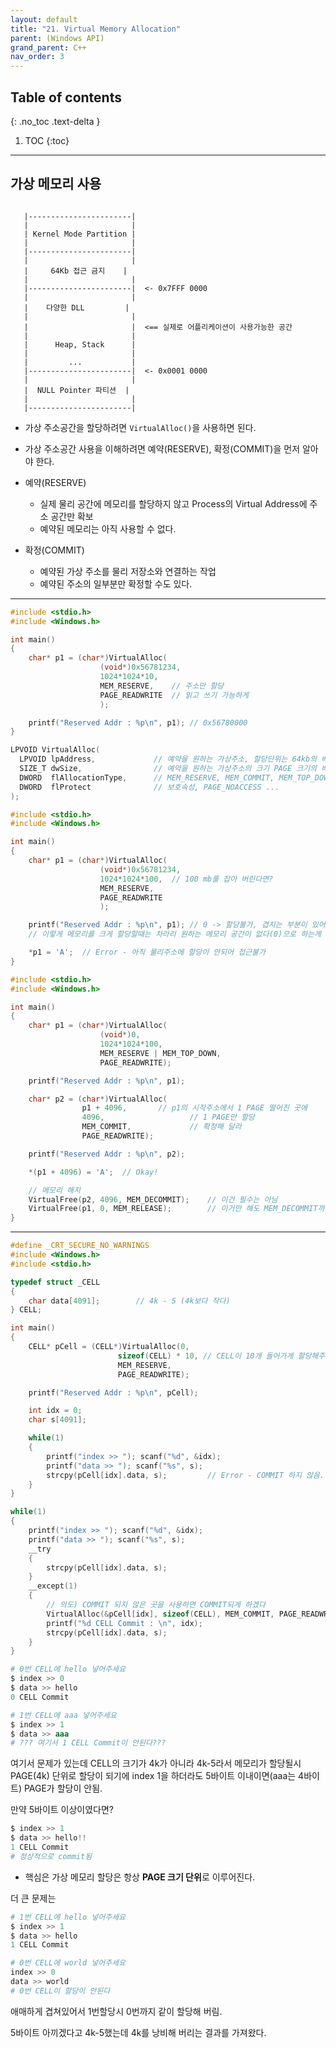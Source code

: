 ```yaml
---
layout: default
title: "21. Virtual Memory Allocation"
parent: (Windows API)
grand_parent: C++
nav_order: 3
---
```


## Table of contents
{: .no_toc .text-delta }

1. TOC
{:toc}

---

## 가상 메모리 사용

```

   |-----------------------|
   |                       |
   | Kernel Mode Partition |
   |                       |
   |-----------------------|
   |                       |
   |     64Kb 접근 금지    |
   |                       |
   |-----------------------|  <- 0x7FFF 0000
   |                       |
   |    다양한 DLL         |
   |                       |
   |                       |  <== 실제로 어플리케이션이 사용가능한 공간
   |                       |
   |      Heap, Stack      |
   |                       |
   |         ...           |
   |-----------------------|  <- 0x0001 0000
   |                       |
   |  NULL Pointer 파티션  |
   |                       |
   |-----------------------|

```

* 가상 주소공간을 할당하려면 `VirtualAlloc()`을 사용하면 된다.
* 가상 주소공간 사용을 이해하려면 예약(RESERVE), 확정(COMMIT)을 먼저 알아야 한다.

* 예약(RESERVE)
    * 실제 물리 공간에 메모리를 할당하지 않고 Process의 Virtual Address에 주소 공간만 확보
    * 예약된 메모리는 아직 사용할 수 없다.
* 확정(COMMIT)
    * 예약된 가상 주소를 물리 저장소와 연결하는 작업
    * 예약된 주소의 일부분만 확정할 수도 있다.

---

```cpp
#include <stdio.h>
#include <Windows.h>

int main()
{
    char* p1 = (char*)VirtualAlloc(
                    (void*)0x56781234,
                    1024*1024*10,
                    MEM_RESERVE,    // 주소만 할당
                    PAGE_READWRITE  // 읽고 쓰기 가능하게
                    );

    printf("Reserved Addr : %p\n", p1); // 0x56780000
}
```

```cpp
LPVOID VirtualAlloc(
  LPVOID lpAddress,             // 예약을 원하는 가상주소, 할당단위는 64kb의 배수
  SIZE_T dwSize,                // 예약을 원하는 가상주소의 크기 PAGE 크기의 배수
  DWORD  flAllocationType,      // MEM_RESERVE, MEM_COMMIT, MEM_TOP_DOWN(웬만하면 높은 주소부터 메모리를 할당해 달라)
  DWORD  flProtect              // 보호속성, PAGE_NOACCESS ...
);
```

```cpp
#include <stdio.h>
#include <Windows.h>

int main()
{
    char* p1 = (char*)VirtualAlloc(
                    (void*)0x56781234,
                    1024*1024*100,  // 100 mb를 잡아 버린다면?
                    MEM_RESERVE,    
                    PAGE_READWRITE  
                    );

    printf("Reserved Addr : %p\n", p1); // 0 -> 할당불가, 겹치는 부분이 있어서 그럼
    // 이렇게 메모리를 크게 할당할때는 차라리 원하는 메모리 공간이 없다(0)으로 하는게 나음.

    *p1 = 'A';  // Error - 아직 물리주소에 할당이 안되어 접근불가
}
```

```cpp
#include <stdio.h>
#include <Windows.h>

int main()
{
    char* p1 = (char*)VirtualAlloc(
                    (void*)0,
                    1024*1024*100,
                    MEM_RESERVE | MEM_TOP_DOWN,
                    PAGE_READWRITE);

    printf("Reserved Addr : %p\n", p1);

    char* p2 = (char*)VirtualAlloc(
                p1 + 4096,       // p1의 시작주소에서 1 PAGE 떨어진 곳에
                4096,                   // 1 PAGE만 할당
                MEM_COMMIT,             // 확정해 달라
                PAGE_READWRITE);

    printf("Reserved Addr : %p\n", p2);

    *(p1 + 4096) = 'A';  // Okay!

    // 메모리 해지
    VirtualFree(p2, 4096, MEM_DECOMMIT);    // 이건 필수는 아님
    VirtualFree(p1, 0, MEM_RELEASE);        // 이거만 해도 MEM_DECOMMIT까지 자동 호출됨.
}
```

---

```cpp
#define _CRT_SECURE_NO_WARNINGS
#include <Windows.h>
#include <stdio.h>

typedef struct _CELL
{
    char data[4091];        // 4k - 5 (4k보다 작다)
} CELL;

int main()
{
    CELL* pCell = (CELL*)VirtualAlloc(0, 
                        sizeof(CELL) * 10, // CELL이 10개 들어가게 할당해주세요
                        MEM_RESERVE, 
                        PAGE_READWRITE);

    printf("Reserved Addr : %p\n", pCell);

    int idx = 0;
    char s[4091];

    while(1)
    {
        printf("index >> "); scanf("%d", &idx);
        printf("data >> "); scanf("%s", s);
        strcpy(pCell[idx].data, s);         // Error - COMMIT 하지 않음.
    }
}
```

```cpp
while(1)
{
    printf("index >> "); scanf("%d", &idx);
    printf("data >> "); scanf("%s", s);
    __try
    {
        strcpy(pCell[idx].data, s);
    }
    __except(1)
    {
        // 의도) COMMIT 되지 않은 곳을 사용하면 COMMIT되게 하겠다
        VirtualAlloc(&pCell[idx], sizeof(CELL), MEM_COMMIT, PAGE_READWRITE);
        printf("%d CELL Commit : \n", idx);
        strcpy(pCell[idx].data, s);
    }
}
```

```s
# 0번 CELL에 hello 넣어주세요
$ index >> 0
$ data >> hello
0 CELL Commit

# 1번 CELL에 aaa 넣어주세요
$ index >> 1
$ data >> aaa
# ??? 여기서 1 CELL Commit이 안된다???
```

여기서 문제가 있는데 CELL의 크기가 4k가 아니라 4k-5라서 메모리가 할당될시 <br>
PAGE(4k) 단위로 할당이 되기에 index 1을 하더라도 5바이트 이내이면(aaa는 4바이트) PAGE가 할당이 안됨.

만약 5바이트 이상이였다면?

```s
$ index >> 1
$ data >> hello!!
1 CELL Commit
# 정상적으로 commit됨
```

* 핵심은 가상 메모리 할당은 항상 **PAGE 크기 단위**로 이루어진다.

더 큰 문제는

```s
# 1번 CELL에 hello 넣어주세요
$ index >> 1
$ data >> hello
1 CELL Commit

# 0번 CELL에 world 넣어주세요
index >> 0
data >> world
# 0번 CELL이 할당이 안된다
```

애매하게 겹쳐있어서 1번할당시 0번까지 같이 할당해 버림.

5바이트 아끼겠다고 4k-5했는데 4k를 낭비해 버리는 결과를 가져왔다.